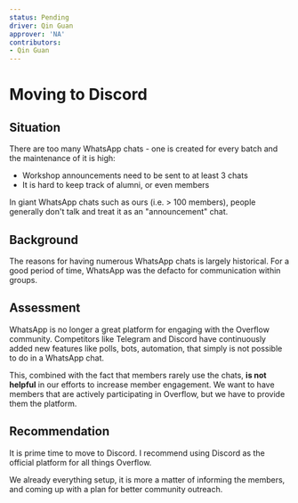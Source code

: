 ```yaml
---
status: Pending
driver: Qin Guan
approver: 'NA'
contributors:
- Qin Guan
---
```


# Moving to Discord

<TheProposalTable />

## Situation

There are too many WhatsApp chats - one is created for every batch and the maintenance of it is high:

* Workshop announcements need to be sent to at least 3 chats
* It is hard to keep track of alumni, or even members

In giant WhatsApp chats such as ours (i.e. > 100 members), people generally don't talk and treat it as an "announcement" chat.

## Background

The reasons for having numerous WhatsApp chats is largely historical. For a good period of time, WhatsApp was the defacto for communication within groups.

## Assessment

WhatsApp is no longer a great platform for engaging with the Overflow community. Competitors like Telegram and Discord have continuously added new features like polls, bots, automation, that simply is not possible to do in a WhatsApp chat.

This, combined with the fact that members rarely use the chats, **is not helpful** in our efforts to increase member engagement. We want to have members that are actively participating in Overflow, but we have to provide them the platform.

## Recommendation

It is prime time to move to Discord. I recommend using Discord as the official platform for all things Overflow.

We already everything setup, it is more a matter of informing the members, and coming up with a plan for better community outreach.

